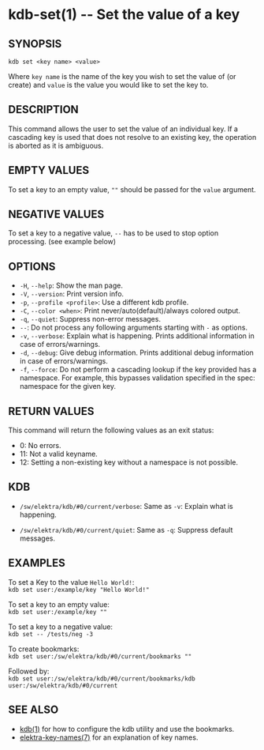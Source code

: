 # kdb-set(1) -- Set the value of a key

## SYNOPSIS

`kdb set <key name> <value>`

Where `key name` is the name of the key you wish to set the value of (or create) and `value` is the value you would like to set the key to.

## DESCRIPTION

This command allows the user to set the value of an individual key.
If a cascading key is used that does not resolve to an existing key, the operation is aborted as it is ambiguous.

## EMPTY VALUES

To set a key to an empty value, `""` should be passed for the `value` argument.

## NEGATIVE VALUES

To set a key to a negative value, `--` has to be used to stop option processing. (see example below)

## OPTIONS

- `-H`, `--help`:
  Show the man page.
- `-V`, `--version`:
  Print version info.
- `-p`, `--profile <profile>`:
  Use a different kdb profile.
- `-C`, `--color <when>`:
  Print never/auto(default)/always colored output.
- `-q`, `--quiet`:
  Suppress non-error messages.
- `--`:
  Do not process any following arguments starting with `-` as options.
- `-v`, `--verbose`:
  Explain what is happening. Prints additional information in case of errors/warnings.
- `-d`, `--debug`:
  Give debug information. Prints additional debug information in case of errors/warnings.
- `-f`, `--force`:
  Do not perform a cascading lookup if the key provided has a namespace. For example, this bypasses validation specified in the spec: namespace for the given key.

## RETURN VALUES

This command will return the following values as an exit status:<br>

- 0:
  No errors.
- 11:
  Not a valid keyname.
- 12:
  Setting a non-existing key without a namespace is not possible.

## KDB

- `/sw/elektra/kdb/#0/current/verbose`:
  Same as `-v`: Explain what is happening.

- `/sw/elektra/kdb/#0/current/quiet`:
  Same as `-q`: Suppress default messages.

## EXAMPLES

To set a Key to the value `Hello World!`:<br>
`kdb set user:/example/key "Hello World!"`

To set a key to an empty value:<br>
`kdb set user:/example/key ""`

To set a key to a negative value:<br>
`kdb set -- /tests/neg -3`

To create bookmarks:<br>
`kdb set user:/sw/elektra/kdb/#0/current/bookmarks ""`

Followed by:<br>
`kdb set user:/sw/elektra/kdb/#0/current/bookmarks/kdb user:/sw/elektra/kdb/#0/current`

## SEE ALSO

- [kdb(1)](kdb.md) for how to configure the kdb utility and use the bookmarks.
- [elektra-key-names(7)](elektra-key-names.md) for an explanation of key names.
